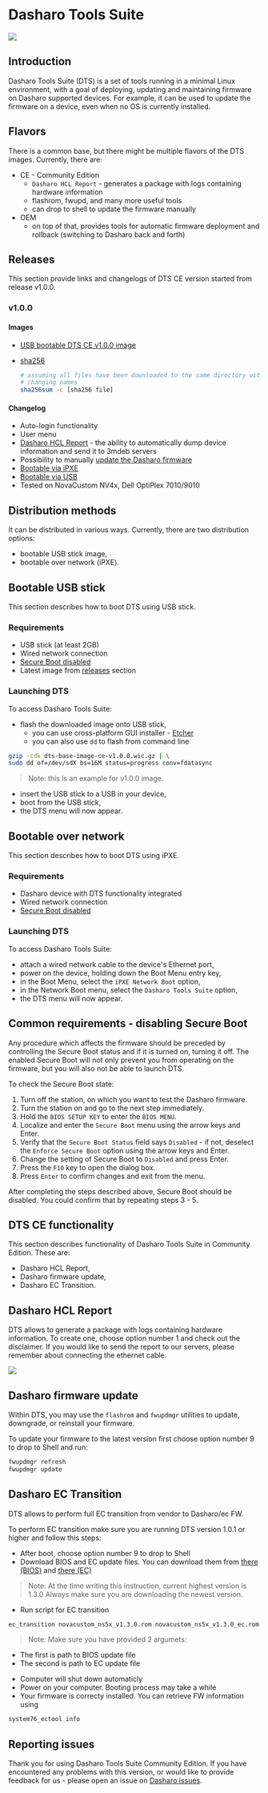 # Dasharo Tools Suite

![](../images/dts-logo.png)

## Introduction

Dasharo Tools Suite (DTS) is a set of tools running in a minimal Linux
environment, with a goal of deploying, updating and maintaining firmware on
Dasharo supported devices. For example, it can be used to update the firmware
on a device, even when no OS is currently installed.

## Flavors

There is a common base, but there might be multiple flavors of the DTS images.
Currently, there are:

* CE - Community Edition
    - `Dasharo HCL Report` - generates a package with logs containing hardware
      information
    - flashrom, fwupd, and many more useful tools
    - can drop to shell to update the firmware manually
* OEM
    - on top of that, provides tools for automatic firmware deployment and
      rollback (switching to Dasharo back and forth)

## Releases

This section provide links and changelogs of DTS CE version started from release
v1.0.0.

### v1.0.0

#### Images

* [USB bootable DTS CE v1.0.0 image](https://3mdeb.com/open-source-firmware/DTS/v1.0.0/dts-base-image-ce-v1.0.0.wic.gz)
* [sha256](https://3mdeb.com/open-source-firmware/DTS/v1.0.0/dts-base-image-ce-v1.0.0.wic.gz.sha256)

  ```bash
  # assuming all files have been downloaded to the same directory without
  # changing names
  sha256sum -c [sha256 file]
  ```

#### Changelog

* Auto-login functionality
* User menu
* [Dasharo HCL Report](#dasharo-hcl-report) - the ability to automatically dump
  device information and send it to 3mdeb servers
* Possibility to manually [update the Dasharo firmware](#dasharo-firmware-update)
* [Bootable via iPXE](#bootable-over-network)
* [Bootable via USB](#bootable-usb-stick)
* Tested on NovaCustom NV4x, Dell OptiPlex 7010/9010

## Distribution methods

It can be distributed in various ways. Currently, there are two distribution
options:

* bootable USB stick image,
* bootable over network (iPXE).

## Bootable USB stick

This section describes how to boot DTS using USB stick.

### Requirements

* USB stick (at least 2GB)
* Wired network connection
* [Secure Boot disabled](#common-requirements-disabling-secure-boot)
* Latest image from [releases](#releases) section

### Launching DTS

To access Dasharo Tools Suite:

* flash the downloaded image onto USB stick,
    - you can use cross-platform GUI installer - [Etcher](https://www.balena.io/etcher/)
    - you can also use `dd` to flash from command line

```bash
gzip -cdk dts-base-image-ce-v1.0.0.wic.gz | \
sudo dd of=/dev/sdX bs=16M status=progress conv=fdatasync
```

> Note: this is an example for v1.0.0 image.

* insert the USB stick to a USB in your device,
* boot from the USB stick,
* the DTS menu will now appear.

## Bootable over network

This section describes how to boot DTS using iPXE.

### Requirements

* Dasharo device with DTS functionality integrated
* Wired network connection
* [Secure Boot disabled](#common-requirements-disabling-secure-boot)

### Launching DTS

To access Dasharo Tools Suite:

* attach a wired network cable to the device's Ethernet port,
* power on the device, holding down the Boot Menu entry key,
* in the Boot Menu, select the `iPXE Network Boot` option,
* in the Network Boot menu, select the `Dasharo Tools Suite` option,
* the DTS menu will now appear.

## Common requirements - disabling Secure Boot

Any procedure which affects the firmware should be preceded by controlling
the Secure Boot status and if it is turned on, turning it off. The enabled
Secure Boot will not only prevent you from operating on the firmware, but
you will also not be able to launch DTS.

To check the Secure Boot state:

1. Turn off the station, on which you want to test the Dasharo firmware.
1. Turn the station on and go to the next step immediately.
1. Hold the `BIOS SETUP KEY` to enter the `BIOS MENU`.
1. Localize and enter the `Secure Boot` menu using the arrow keys and Enter.
1. Verify that the `Secure Boot Status` field says `Disabled` - if not,
  deselect the `Enforce Secure Boot` option using the arrow keys and Enter.
1. Change the setting of Secure Boot to `Disabled` and press Enter.
1. Press the `F10` key to open the dialog box.
1. Press `Enter` to confirm changes and exit from the menu.

After completing the steps described above, Secure Boot should be disabled.
You could confirm that by repeating steps 3 - 5.

## DTS CE functionality

This section describes functionality of Dasharo Tools Suite in Community
Edition. These are:

* Dasharo HCL Report,
* Dasharo firmware update,
* Dasharo EC Transition.

## Dasharo HCL Report

DTS allows to generate a package with logs containing hardware information. To
create one, choose option number 1 and check out the disclaimer. If you would
like to send the report to our servers, please remember about connecting the
ethernet cable.

![](../images/dts-hcl-run.png)

## Dasharo firmware update

Within DTS, you may use the `flashrom` and `fwupdmgr` utilities to update,
downgrade, or reinstall your firmware.

To update your firmware to the latest version first choose option number 9 to
drop to Shell and run:

```bash
fwupdmgr refresh
fwupdmgr update
```

## Dasharo EC Transition

DTS allows to perform full EC transition from vendor to Dasharo/ec FW.

To perform EC transition make sure you are running DTS version 1.0.1 or higher
and follow this steps:

* After boot, choose option number 9 to drop to Shell
* Download BIOS and EC update files. You can download them from
[there (BIOS)](https://cloud.3mdeb.com/index.php/f/491273) and
[there (EC)](https://cloud.3mdeb.com/index.php/f/491331)
> Note: At the time writing this instruction, current highest version is 1.3.0
Always make sure you are downloading the newest version.

* Run script for EC transition
```bash
ec_transition novacustom_ns5x_v1.3.0.rom novacustom_ns5x_v1.3.0_ec.rom
```
> Note: Make sure you have provided 2 argumets:
- The first is path to BIOS update file
- The second is path to EC update file

* Computer will shut down automaticly
* Power on your computer. Booting process may take a while
* Your firmware is correcty installed. You can retrieve FW information using
```bash
system76_ectool info
```

## Reporting issues

Thank you for using Dasharo Tools Suite Community Edition. If you have
encountered any problems with this version, or would like to provide feedback
for us - please open an issue on [Dasharo
issues](https://github.com/Dasharo/dasharo-issues).
